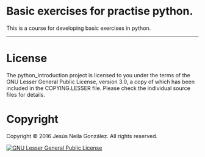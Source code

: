 # Basic exercises for practise python.

This is a course for developing basic exercises in python.

---

# License

The python_introduction project is licensed to you under the terms of
the GNU Lesser General Public License, version 3.0, a copy of which has been
included in the COPYING.LESSER file.
Please check the individual source files for details.

# Copyright

Copyright © 2016 Jesús Neila González. All rights reserved.

[![GNU Lesser General Public License](http://www.gnu.org/graphics/lgplv3-147x51.png)](http://www.gnu.org/licenses/lgpl.html)
